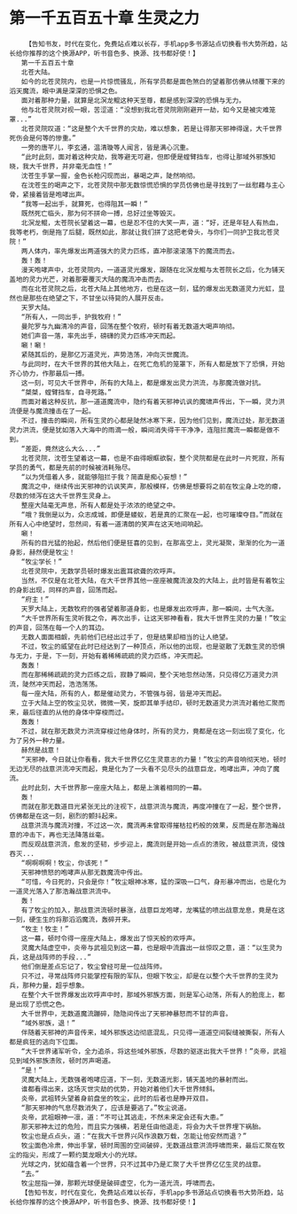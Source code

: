 # 第一千五百五十章 生灵之力
        【告知书友，时代在变化，免费站点难以长存，手机app多书源站点切换看书大势所趋，站长给你推荐的这个换源APP，听书音色多、换源、找书都好使！】
       第一千五百五十章
       北苍大陆。
       如今的北苍灵院内，也是一片惊慌骚乱，所有学员都是面色煞白的望着那仿佛从倾覆下来的滔天魔流，眼中满是深深的恐惧之色。
       面对着那种力量，就算是北溟龙鲲这种天至尊，都是感到深深的恐惧与无力。
       他与北苍灵院对视一眼，苦涩道：“没想到我北苍灵院刚刚避开一劫，如今又是被灾难笼罩...”
       北苍灵院叹道：“这是整个大千世界的灾劫，难以想象，若是让得那天邪神得逞，大千世界死伤会是何等的惨重。”
       一旁的唐芊儿，李玄通，温清璇等人闻言，皆是满心沉重。
       “此时此刻，面对着这种灾劫，我等避无可避，但即便是螳臂挡车，也得让那域外邪族知晓，我大千世界，并非毫无血性！”
       沈苍生手掌一握，金色长枪闪现而出，暴喝之声，陡然响彻。
       在沈苍生的喝声之下，北苍灵院中那无数惊慌恐惧的学员仿佛也是寻找到了一丝慰藉与主心骨，紧接着皆是咆哮出声。
       “我等一起出手，就算死，也得阻其一瞬！”
       既然死亡临头，那为何不拼命一搏，总好过坐等毁灭。
       北溟龙鲲，太苍院长望着这一幕，也是忍不住的大笑一声，道：“好，还是年轻人有热血，我等老朽，倒是拖了后腿，既然如此，那就让我们拼了这把老骨头，与你们一同护卫我北苍灵院！”
       两人体内，率先爆发出两道强大的灵力匹练，直冲那滚滚落下的魔流而去。
       轰！轰！
       漫天咆哮声中，北苍灵院内，一道道灵光爆发，跟随在北溟龙鲲与太苍院长之后，化为铺天盖地的灵力光芒，对着那要覆灭大陆的魔流冲击而去。
       而在北苍灵院之后，北苍大陆上其他地方，也是在这一刻，猛的爆发出无数道灵力光虹，显然也是那些在绝望之下，不甘坐以待毙的人展开反击。
       天罗大陆。
       “所有人，一同出手，护我牧府！”
       曼陀罗与九幽清冷的声音，回荡在整个牧府，顿时有着无数道大喝声响彻。
       她们声音一落，率先出手，磅礴的灵力匹练冲天而起。
       唰！唰！
       紧随其后的，是那亿万道灵光，声势浩荡，冲向灭世魔流。
       与此同时，在大千世界的其他大陆上，在死亡危机的笼罩下，所有人都是放下了恐惧，开始齐心协力，作那最后一搏。
       这一刻，可见大千世界中，所有的大陆上，都是爆发出灵力洪流，与那魔流做对抗。
       “桀桀，螳臂挡车，自寻死路。”
       而面对着这种反抗，那一道道魔流中，隐约有着天邪神讥讽的魔啸声传出，下一瞬，灵力洪流便是与魔流撞击在了一起。
       不过，撞击的瞬间，所有生灵的心都是陡然冰寒下来，因为他们见到，魔流过处，那无数道灵力洪流，便是犹如落入大海中的雨滴一般，瞬间消失得干干净净，连阻拦魔流一瞬都是做不到。
       “差距，竟然这么大么...”
       北苍灵院，沈苍生望着这一幕，也是不由得眼眶欲裂，整个灵院都是在此时一片死寂，所有学员的勇气，都是先前的时候被消耗殆尽。
       “以为凭借着人多，就能够阻拦于我？简直是痴心妄想！”
       魔流之中，继续传出天邪神的讥讽笑声，那般模样，仿佛是想要将之前在牧尘身上吃的瘪，尽数的倾泻在这大千世界生灵身上。
       整座大陆毫无声息，所有人都是处于浓浓的绝望之中。
       “哦？我倒是以为，众志成城，即便是蝼蚁，若是真的汇聚在一起，也可璀璨夺目。”而就在所有人心中绝望时，忽然间，有着一道清朗的笑声在这天地间响起。
       唰！
       所有的目光猛的抬起，然后他们便是狂喜的见到，在那高空上，灵光凝聚，渐渐的化为一道身影，赫然便是牧尘！
       “牧尘学长！”
       北苍灵院中，无数学员顿时爆发出震耳欲聋的欢呼声。
       当然，不仅是在北苍大陆，在大千世界其他一座座被魔流波及的大陆上，此时皆是有着牧尘的身影出现，同样的声音，回荡而起。
       “府主！”
       天罗大陆上，无数牧府的强者望着那道身影，也是爆发出欢呼声，那一瞬间，士气大涨。
       “大千世界所有生灵听我之令，再次出手，让这天邪神看看，我大千世界生灵的力量！”牧尘的声音，回荡在每一个人的耳边。
       无数人面面相觑，先前他们已经出过手了，但是结果却相当的让人绝望。
       不过，牧尘的威望在此时已经达到了一种顶点，所以他的出现，也是驱散了无数生灵的恐惧与无力，于是，下一刻，开始有着稀稀疏疏的灵力匹练，冲天而起。
       轰轰！
       而在那稀稀疏疏的灵力匹练之后，寂静了瞬间，整个天地忽然动荡，只见得亿万道灵力洪流，陡然冲天而起，浩浩荡荡。
       每一座大陆，所有的人，都是催动灵力，不管强与弱，皆是冲天而起。
       立于大陆上空的牧尘见状，微微一笑，旋即其单手结印，顿时无数道灵力洪流对着他汇聚而来，最后径直的从他的身体中穿梭而过。
       轰轰！
       不过，就在那无数灵力洪流穿梭过他身体时，所有的灵力，竟都是在这一刻出现了变化，化为了另外一种力量。
       赫然是战意！
       “天邪神，今日就让你看看，我大千世界亿亿生灵意志的力量！”牧尘的声音响彻天地，顿时无边无尽的战意洪流冲天而起，竟是化为了一头看不见尽头的战意巨龙，咆哮出声，冲向了魔流。
       此时此刻，大千世界那一座座大陆上，都是上演着相同的一幕。
       轰！
       而就在那无数道目光紧张无比的注视下，战意洪流与魔流，再度冲撞在了一起，整个世界，仿佛都是在这一刻，剧烈的颤抖起来。
       战意洪流与魔流对撞，不过这一次，魔流再未曾取得摧枯拉朽般的效果，反而是在那浩瀚战意的冲击下，再也无法降落丝毫。
       而反观战意洪流，愈发的坚韧，步步迎上，魔流则是开始一点点的溃败，被战意洪流，侵蚀吞灭...
       “啊啊啊啊！牧尘，你该死！”
       天邪神愤怒的咆哮声从那无数魔流中传出。
       “可惜，今日死的，只会是你！”牧尘眼神冰寒，猛的深吸一口气，身形暴冲而出，也是化为一道灵光落入了那浩瀚战意洪流中。
       轰！
       有了牧尘的加入，那战意洪流顿时暴涨，战意巨龙咆哮，龙嘴猛的喷出战意龙息，竟是在这一刻，硬生生的将那滔滔魔流，轰碎开来。
       “牧主！牧主！”
       这一幕，顿时令得一座座大陆上，爆发出了惊天般的欢呼声。
       灵魔大陆虚空中，炎帝与武祖见到这一幕，也是眼中流露出一丝惊叹之意，道：“以生灵为兵，这是战阵师的手段...”
       他们倒是差点忘记了，牧尘曾经可是一位战阵师。
       只不过，寻常战阵师只能掌控有限的军队，但眼下牧尘，却是在以整个大千世界的生灵为兵，那种力量，超乎想象。
       在整个大千世界爆发出欢呼声中时，那域外邪族方面，则是军心动荡，所有人的脸庞上，都是出现了恐慌之色。
       大千世界中，无数道魔流蹦碎，隐隐间传出了天邪神暴怒而不甘的声音。
       “域外邪族，退！”
       伴随着天邪神的声音传来，域外邪族这边彻底混乱，只见得一道道空间裂缝被撕裂，所有人都是疯狂的逃向下位面。
       “大千世界诸军听令，全力追杀，将这些域外邪族，尽数的驱逐出我大千世界！”炎帝，武祖见到域外邪族溃败，顿时厉声喝道。
       “是！”
       灵魔大陆上，无数强者咆哮应道，下一刻，无数道光影，铺天盖地的暴射而出。
       谁都看得出来，这场灭世灾劫的优势，开始对着他们大千世界倾斜。
       炎帝，武祖转头望着身前盘坐的牧尘，此时的后者也是睁开双目。
       “那天邪神的气息尽数消失了，应该是要逃了。”牧尘说道。
       炎帝，武祖眼神一凛，道：“不可让其逃走，不然未来定会还有大患。”
       那天邪神太过的危险，而且实力强横，若是任由他退走，将会为大千世界埋下祸胎。
       牧尘也是点点头，道：“在我大千世界兴风作浪数万载，怎能让他安然而退？”
       牧尘面色冷肃，伸出手掌，顿时周围的空间破碎，无数道战意洪流呼啸而来，最后汇聚在牧尘的指尖，形成了一颗约莫龙眼大小的光球。
       光球之内，犹如蕴含着一个世界，只不过其中乃是汇聚了大千世界亿亿生灵的战意。
       “去。”
       牧尘屈指一弹，那颗光球便是破碎虚空，化为一道光流，呼啸而去。
       【告知书友，时代在变化，免费站点难以长存，手机app多书源站点切换看书大势所趋，站长给你推荐的这个换源APP，听书音色多、换源、找书都好使！】